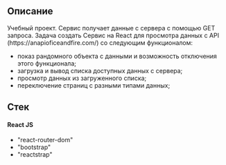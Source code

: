 <h2>Описание</h2>
  <p>Учебный проект. Сервис получает данные с сервера с помощью GET запроса. Задача создать Сервис на React для просмотра данных с API (https://anapioficeandfire.com/) со следующим функционалом: </p>    
  <ul>
		<li>показ рандомного объекта с данными и возможность отключения этого функционала; </li>
    <li>загрузка и вывод списка доступных данных с сервера;</li>
    <li>просмотр данных из загруженного списка;</li>
    <li>переключение страниц с разными типами данных;</li>
	</ul>

<h2>Стек</h2>
  <h4>React JS</h4>
  <ul> 
    <li>"react-router-dom"</li>
    <li>"bootstrap"</li>
    <li>"reactstrap"</li>
  </ul>


